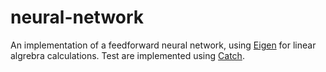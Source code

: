 # neural-network

An implementation of a feedforward neural network, using [Eigen](http://eigen.tuxfamily.org/index.php?title=Main_Page) for linear algrebra calculations. Test are implemented using [Catch](https://github.com/catchorg/Catch2).
